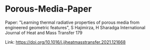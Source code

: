 # Porous-Media-Paper
Paper:
"Learning thermal radiative properties of porous media from engineered geometric features", 
S Hajimirza, H Sharadga
International Journal of Heat and Mass Transfer 179

Link: https://doi.org/10.1016/j.ijheatmasstransfer.2021.121668
